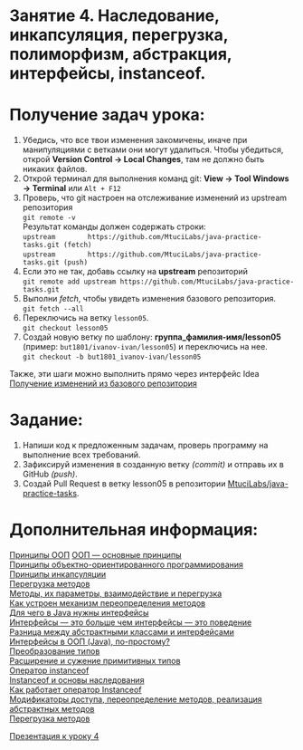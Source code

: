 Занятие 4. Наследование, инкапсуляция, перегрузка, полиморфизм, абстракция, интерфейсы, instanceof.
================

Получение задач урока:
================
1. Убедись, что все твои изменения закомичены, иначе при манипуляциями с ветками они могут удалиться. 
Чтобы убедиться, открой **Version Control -> Local Changes**, там не должно быть никаких файлов.
2. Открой терминал для выполнения команд git: **View -> Tool Windows -> Terminal** или `Alt + F12`<br>
3. Проверь, что git настроен на отслеживание изменений из upstream репозитория<br>
`git remote -v`<br>
Результат команды должен содержать строки:<br>
`upstream        https://github.com/MtuciLabs/java-practice-tasks.git (fetch)`<br>
`upstream        https://github.com/MtuciLabs/java-practice-tasks.git (push)`<br>
4. Если это не так, добавь ссылку на **upstream** репозиторий<br>
`git remote add upstream https://github.com/MtuciLabs/java-practice-tasks.git`<br>
5. Выполни _fetch_, чтобы увидеть изменения базового репозитория.<br>
`git fetch --all`<br>
6. Переключись на ветку `lesson05`.<br>
`git checkout lesson05`
7. Создай новую ветку по шаблону: **группа_фамилия-имя/lesson05** (пример: `but1801/ivanov-ivan/lesson05`) и переключись на нее.<br>
`git checkout -b but1801_ivanov-ivan/lesson05`

Также, эти шаги можно выполнить прямо через интерфейс Idea<br>
[Получение изменений из базового репозитория](https://github.com/MtuciLabs/java-lectures/blob/master/tutorials/%D0%9F%D0%BE%D0%BB%D1%83%D1%87%D0%B5%D0%BD%D0%B8%D0%B5%20%D0%B8%D0%B7%D0%BC%D0%B5%D0%BD%D0%B5%D0%BD%D0%B8%D0%B9%20%D0%B8%D0%B7%20%D0%B1%D0%B0%D0%B7%D0%BE%D0%B2%D0%BE%D0%B3%D0%BE%20%D1%80%D0%B5%D0%BF%D0%BE%D0%B7%D0%B8%D1%82%D0%BE%D1%80%D0%B8%D1%8F.md)<br>


Задание:
================
1. Напиши код к предложенным задачам, проверь программу на выполнение всех требований.<br>
2. Зафиксируй изменения в созданную ветку _(commit)_ и отправь их в GitHub _(push)_.<br>
3. Создай Pull Request в ветку lesson05 в репозитории [MtuciLabs/java-practice-tasks](https://github.com/MtuciLabs/java-practice-tasks).

Дополнительная информация:
================
[Принципы ООП](https://javarush.ru/groups/posts/principy-oop)
[ООП — основные принципы](https://javarush.ru/quests/lectures/questcore.level01.lecture01)<br>
[Принципы объектно-ориентированного программирования](https://javarush.ru/groups/posts/1966-principih-obhhektno-orientirovannogo-programmirovanija)<br>
[Принципы инкапсуляции](https://javarush.ru/groups/posts/1969-principih-inkapsuljacii)<br>
[Перегрузка методов](https://javarush.ru/quests/lectures/questcore.level02.lecture03)<br>
[Методы, их параметры, взаимодействие и перегрузка](https://javarush.ru/groups/posts/1950-metodih-ikh-parametrih-vzaimodeystvie-i-peregruzka)<br>
[Как устроен механизм переопределения методов](https://javarush.ru/groups/posts/1975-kak-ustroen-mekhanizm-pereopredelenija-metodov-)<br>
[Для чего в Java нужны интерфейсы](https://javarush.ru/groups/posts/1981-dlja-chego-v-java-nuzhnih-interfeysih)<br>
[Интерфейсы — это больше чем интерфейсы — это поведение](https://javarush.ru/quests/lectures/questcore.level02.lecture08)<br>
[Разница между абстрактными классами и интерфейсами](https://javarush.ru/groups/posts/1985-raznica-mezhdu-abstraktnihmi-klassami-i-interfeysami)<br>
[Интерфейсы в ООП (Java), по-простому?](https://ru.stackoverflow.com/questions/136909/Интерфейсы-в-ООП-java-по-простому)<br>
[Преобразование типов](https://javarush.ru/quests/lectures/questsyntax.level10.lecture03)<br>
[Расширение и сужение примитивных типов](https://javarush.ru/groups/posts/1945-rasshirenie-i-suzhenie-primitivnihkh-tipov)<br>
[Оператор instanceof](https://javarush.ru/groups/posts/1402-operator-instanceof)<br>
[Instanceof и основы наследования](https://javarush.ru/groups/posts/1947-instanceof-i-osnovih-nasledovanija)<br>
[Как работает оператор Instanceof](https://javarush.ru/groups/posts/2018-kak-rabotaet-operator-instanceof)<br>
[Модификаторы доступа, переопределение методов, реализация абстрактных методов](https://javarush.ru/quests/lectures/questcore.level05.lecture01)<br>
[Перегрузка методов](https://javarush.ru/quests/lectures/questcore.level02.lecture03)<br>

[Презентация к уроку 4](https://github.com/MtuciLabs/java-lectures/blob/master/lectures/lecture04.pdf)<br>

